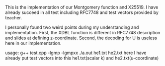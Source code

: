 This is the implementation of our Montgomery function and X25519. I have already succeed in all test including RFC7748 and test vectors provided by teacher. 

I personally found two weird points during my understanding and implementation. 
First, the XDBL function is different in RFC7748 description and slides at defining z-coordinate.
Second, the decoding for U is useless here in our implementation.


usage:
g++ test.cpp -lgmp -lgmpxx
./a.out he1.txt he2.txt
here I have already put test vectors into this he1.txt(scalar k) and he2.txt(u-coordinate)